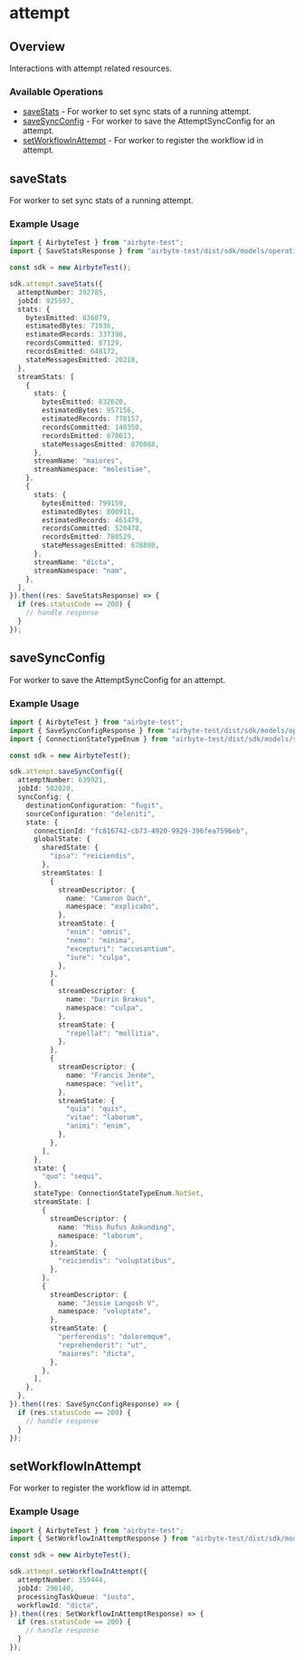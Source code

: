 # attempt

## Overview

Interactions with attempt related resources.

### Available Operations

* [saveStats](#savestats) - For worker to set sync stats of a running attempt.
* [saveSyncConfig](#savesyncconfig) - For worker to save the AttemptSyncConfig for an attempt.
* [setWorkflowInAttempt](#setworkflowinattempt) - For worker to register the workflow id in attempt.

## saveStats

For worker to set sync stats of a running attempt.

### Example Usage

```typescript
import { AirbyteTest } from "airbyte-test";
import { SaveStatsResponse } from "airbyte-test/dist/sdk/models/operations";

const sdk = new AirbyteTest();

sdk.attempt.saveStats({
  attemptNumber: 392785,
  jobId: 925597,
  stats: {
    bytesEmitted: 836079,
    estimatedBytes: 71036,
    estimatedRecords: 337396,
    recordsCommitted: 87129,
    recordsEmitted: 648172,
    stateMessagesEmitted: 20218,
  },
  streamStats: [
    {
      stats: {
        bytesEmitted: 832620,
        estimatedBytes: 957156,
        estimatedRecords: 778157,
        recordsCommitted: 140350,
        recordsEmitted: 870013,
        stateMessagesEmitted: 870088,
      },
      streamName: "maiores",
      streamNamespace: "molestiae",
    },
    {
      stats: {
        bytesEmitted: 799159,
        estimatedBytes: 800911,
        estimatedRecords: 461479,
        recordsCommitted: 520478,
        recordsEmitted: 780529,
        stateMessagesEmitted: 678880,
      },
      streamName: "dicta",
      streamNamespace: "nam",
    },
  ],
}).then((res: SaveStatsResponse) => {
  if (res.statusCode == 200) {
    // handle response
  }
});
```

## saveSyncConfig

For worker to save the AttemptSyncConfig for an attempt.

### Example Usage

```typescript
import { AirbyteTest } from "airbyte-test";
import { SaveSyncConfigResponse } from "airbyte-test/dist/sdk/models/operations";
import { ConnectionStateTypeEnum } from "airbyte-test/dist/sdk/models/shared";

const sdk = new AirbyteTest();

sdk.attempt.saveSyncConfig({
  attemptNumber: 639921,
  jobId: 582020,
  syncConfig: {
    destinationConfiguration: "fugit",
    sourceConfiguration: "deleniti",
    state: {
      connectionId: "fc816742-cb73-4920-9929-396fea7596eb",
      globalState: {
        sharedState: {
          "ipsa": "reiciendis",
        },
        streamStates: [
          {
            streamDescriptor: {
              name: "Cameron Dach",
              namespace: "explicabo",
            },
            streamState: {
              "enim": "omnis",
              "nemo": "minima",
              "excepturi": "accusantium",
              "iure": "culpa",
            },
          },
          {
            streamDescriptor: {
              name: "Darrin Brakus",
              namespace: "culpa",
            },
            streamState: {
              "repellat": "mollitia",
            },
          },
          {
            streamDescriptor: {
              name: "Francis Jerde",
              namespace: "velit",
            },
            streamState: {
              "quia": "quis",
              "vitae": "laborum",
              "animi": "enim",
            },
          },
        ],
      },
      state: {
        "quo": "sequi",
      },
      stateType: ConnectionStateTypeEnum.NotSet,
      streamState: [
        {
          streamDescriptor: {
            name: "Miss Rufus Ankunding",
            namespace: "laborum",
          },
          streamState: {
            "reiciendis": "voluptatibus",
          },
        },
        {
          streamDescriptor: {
            name: "Jessie Langosh V",
            namespace: "voluptate",
          },
          streamState: {
            "perferendis": "doloremque",
            "reprehenderit": "ut",
            "maiores": "dicta",
          },
        },
      ],
    },
  },
}).then((res: SaveSyncConfigResponse) => {
  if (res.statusCode == 200) {
    // handle response
  }
});
```

## setWorkflowInAttempt

For worker to register the workflow id in attempt.

### Example Usage

```typescript
import { AirbyteTest } from "airbyte-test";
import { SetWorkflowInAttemptResponse } from "airbyte-test/dist/sdk/models/operations";

const sdk = new AirbyteTest();

sdk.attempt.setWorkflowInAttempt({
  attemptNumber: 359444,
  jobId: 296140,
  processingTaskQueue: "iusto",
  workflowId: "dicta",
}).then((res: SetWorkflowInAttemptResponse) => {
  if (res.statusCode == 200) {
    // handle response
  }
});
```
